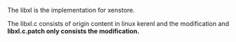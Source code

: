 The libxl is the implementation for xenstore.

The libxl.c consists of origin content in linux kerenl and the modification and  <strong> libxl.c.patch only consists the modification. </strong>
